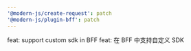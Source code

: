 ```yaml
---
'@modern-js/create-request': patch
'@modern-js/plugin-bff': patch
---
```


feat: support custom sdk in BFF
feat: 在 BFF 中支持自定义 SDK
